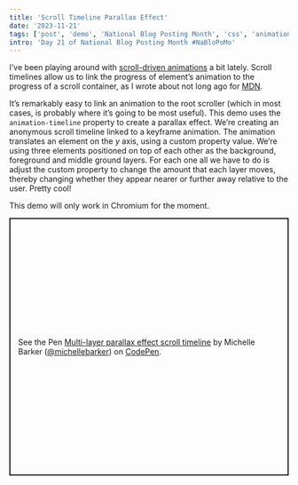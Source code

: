 ```yaml
---
title: 'Scroll Timeline Parallax Effect'
date: '2023-11-21'
tags: ['post', 'demo', 'National Blog Posting Month', 'css', 'animation']
intro: 'Day 21 of National Blog Posting Month #NaBloPoMo'
---
```


I’ve been playing around with [scroll-driven animations](https://drafts.csswg.org/scroll-animations-1) a bit lately. Scroll timelines allow us to link the progress of element’s animation to the progress of a scroll container, as I wrote about not long ago for [MDN](https://developer.mozilla.org/en-US/blog/scroll-progress-animations-in-css/).

It’s remarkably easy to link an animation to the root scroller (which in most cases, is probably where it’s going to be most useful). This demo uses the `animation-timeline` property to create a parallax effect. We’re creating an anonymous scroll timeline linked to a keyframe animation. The animation translates an element on the _y_ axis, using a custom property value. We’re using three elements positioned on top of each other as the background, foreground and middle ground layers. For each one all we have to do is adjust the custom property to change the amount that each layer moves, thereby changing whether they appear nearer or further away relative to the user. Pretty cool!

This demo will only work in Chromium for the moment.

<p class="codepen" data-height="463.859375" data-default-tab="result" data-slug-hash="WNPzXew" data-user="michellebarker" style="height: 463.859375px; box-sizing: border-box; display: flex; align-items: center; justify-content: center; border: 2px solid; margin: 1em 0; padding: 1em;">
  <span>See the Pen <a href="https://codepen.io/michellebarker/pen/WNPzXew">
  Multi-layer parallax effect scroll timeline</a> by Michelle Barker (<a href="https://codepen.io/michellebarker">@michellebarker</a>)
  on <a href="https://codepen.io">CodePen</a>.</span>
</p>
<script async src="https://cpwebassets.codepen.io/assets/embed/ei.js"></script>
